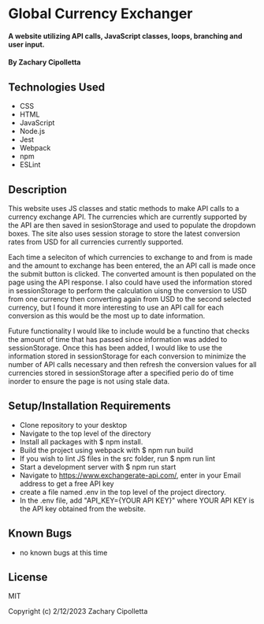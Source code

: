 # Global Currency Exchanger

#### A website utilizing API calls, JavaScript classes, loops, branching and user input.

#### By Zachary Cipolletta

## Technologies Used

* CSS
* HTML
* JavaScript
* Node.js
* Jest
* Webpack
* npm
* ESLint

## Description
This website uses JS classes and static methods to make API calls to a currency exchange API. The currencies which are currently supported by the API are then saved in sesionStorage and used to populate the dropdown boxes.  The site also uses session storage to store the latest conversion rates from USD for all currencies currently supported.

Each time a seleciton of which currencies to exchange to and from is made and the amount to exchange has been entered, the an API call is made once the submit button is clicked. The converted amount is then populated on the page using the API response.  I also could have used the information stored in sessionStorage to perform the calculation uisng the conversion to USD from one currency then converting again from USD to the second selected currency, but I found it more interesting to use an API call for each conversion as this would be the most up to date information.

Future functionality I would like to include would be a functino that checks the amount of time that has passed since information was added to sessionStorage.  Once this has been added, I would like to use the information stored in sessionStorage for each conversion to minimize the number of API calls necessary and then refresh the conversion values for all currencies stored in sessionStorage after a specified perio do of time inorder to ensure the page is not using stale data.

## Setup/Installation Requirements

* Clone repository to your desktop
* Navigate to the top level of the directory
* Install all packages with $ npm install.
* Build the project using webpack with $ npm run build
* If you wish to lint JS files in the src folder, run $ npm run lint
* Start a development server with $ npm run start
* Navigate to https://www.exchangerate-api.com/, enter in your Email address to get a free API key
* create a file named .env in the top level of the project directory.
* In the .env file, add "API_KEY={YOUR API KEY}" where YOUR API KEY is the API key obtained from the website.

## Known Bugs

* no known bugs at this time

## License
MIT

Copyright (c) 2/12/2023 Zachary Cipolletta
